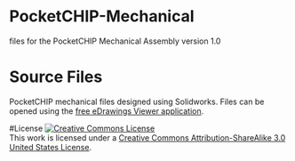 # PocketCHIP-Mechanical
files for the PocketCHIP Mechanical Assembly version 1.0

# Source Files
PocketCHIP mechanical files designed using Solidworks. Files can be opened using the <a href="http://www.edrawingsviewer.com/ed/edrawings-viewer.htm" target="_blank">free eDrawings Viewer application</a>.

#License
<a rel="license" href="http://creativecommons.org/licenses/by-sa/3.0/us/"><img alt="Creative Commons License" style="border-width:0" src="https://i.creativecommons.org/l/by-sa/3.0/us/88x31.png" /></a><br />This work is licensed under a <a rel="license" href="http://creativecommons.org/licenses/by-sa/3.0/us/">Creative Commons Attribution-ShareAlike 3.0 United States License</a>.
